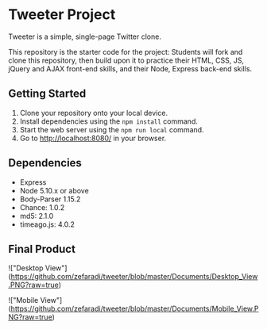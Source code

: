 # Tweeter Project

Tweeter is a simple, single-page Twitter clone.

This repository is the starter code for the project: Students will fork and clone this repository, then build upon it to practice their HTML, CSS, JS, jQuery and AJAX front-end skills, and their Node, Express back-end skills.

## Getting Started

1. Clone your repository onto your local device.
2. Install dependencies using the `npm install` command.
3. Start the web server using the `npm run local` command.
4. Go to <http://localhost:8080/> in your browser.

## Dependencies

- Express
- Node 5.10.x or above
- Body-Parser 1.15.2
- Chance: 1.0.2
- md5: 2.1.0
- timeago.js: 4.0.2

## Final Product

!["Desktop View"] (https://github.com/zefaradi/tweeter/blob/master/Documents/Desktop_View.PNG?raw=true)

!["Mobile View"] (https://github.com/zefaradi/tweeter/blob/master/Documents/Mobile_View.PNG?raw=true)


